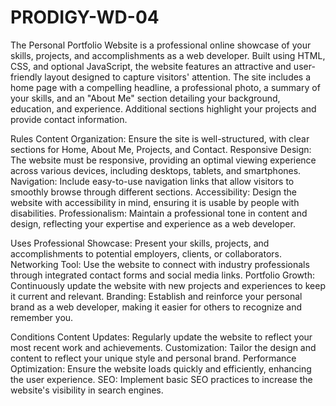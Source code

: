 # PRODIGY-WD-04

The Personal Portfolio Website is a professional online showcase of your skills, projects, and accomplishments as a web developer. Built using HTML, CSS, and optional JavaScript, the website features an attractive and user-friendly layout designed to capture visitors' attention. The site includes a home page with a compelling headline, a professional photo, a summary of your skills, and an "About Me" section detailing your background, education, and experience. Additional sections highlight your projects and provide contact information.

Rules
Content Organization: Ensure the site is well-structured, with clear sections for Home, About Me, Projects, and Contact.
Responsive Design: The website must be responsive, providing an optimal viewing experience across various devices, including desktops, tablets, and smartphones.
Navigation: Include easy-to-use navigation links that allow visitors to smoothly browse through different sections.
Accessibility: Design the website with accessibility in mind, ensuring it is usable by people with disabilities.
Professionalism: Maintain a professional tone in content and design, reflecting your expertise and experience as a web developer.

Uses
Professional Showcase: Present your skills, projects, and accomplishments to potential employers, clients, or collaborators.
Networking Tool: Use the website to connect with industry professionals through integrated contact forms and social media links.
Portfolio Growth: Continuously update the website with new projects and experiences to keep it current and relevant.
Branding: Establish and reinforce your personal brand as a web developer, making it easier for others to recognize and remember you.

Conditions
Content Updates: Regularly update the website to reflect your most recent work and achievements.
Customization: Tailor the design and content to reflect your unique style and personal brand.
Performance Optimization: Ensure the website loads quickly and efficiently, enhancing the user experience.
SEO: Implement basic SEO practices to increase the website's visibility in search engines.
